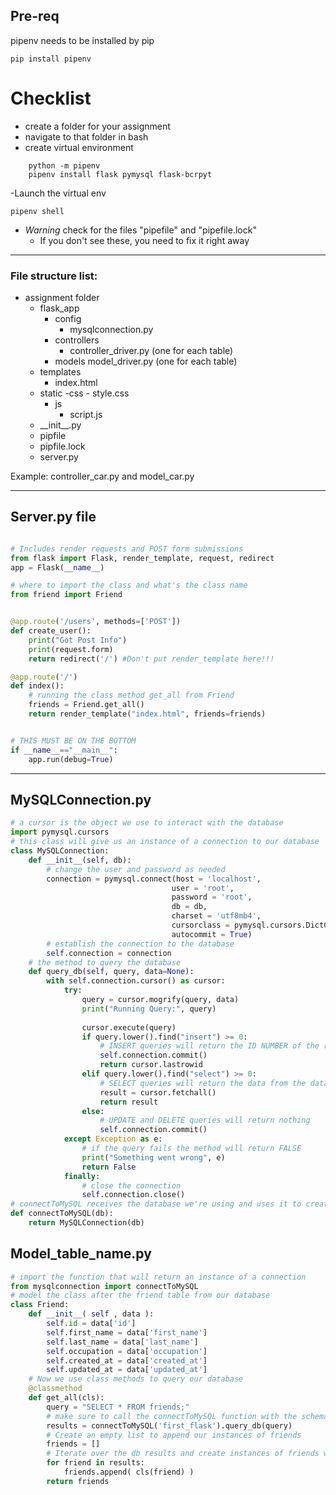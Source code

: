 ## Pre-req
pipenv needs to be installed by pip
```
pip install pipenv
```
# Checklist
- create a folder for your assignment
- navigate to that folder in bash
- create virtual environment
```
    python -m pipenv 
    pipenv install flask pymysql flask-bcrpyt
```
-Launch the virtual env
```
pipenv shell
```
- _Warning_ check for the files "pipefile" and "pipefile.lock"
    - If you don't see these, you need to fix it right away

************************************************************

### File structure list:

- assignment folder
     - flask_app
        - config
            - mysqlconnection.py
        - controllers
            - controller_driver.py (one for each table)
        - models 
            model_driver.py (one for each table)
    - templates
        - index.html
    - static
        -css
            - style.css
        - js
            - script.js
    - \_\_init__.py
    - pipfile
    - pipfile.lock
    - server.py
    

Example:  controller_car.py and model_car.py
*******************************
## Server.py file

```py

# Includes render requests and POST form submissions
from flask import Flask, render_template, request, redirect
app = Flask(__name__)  

# where to import the class and what's the class name
from friend import Friend


@app.route('/users', methods=['POST'])
def create_user():
    print("Got Post Info")
    print(request.form)
    return redirect('/') #Don't put render_template here!!!

@app.route('/')          
def index():
    # running the class method get_all from Friend
    friends = Friend.get_all()
    return render_template("index.html", friends=friends) 


# THIS MUST BE ON THE BOTTOM
if __name__=="__main__": 
    app.run(debug=True)   
```
***********************************************
## MySQLConnection.py

```py
# a cursor is the object we use to interact with the database
import pymysql.cursors
# this class will give us an instance of a connection to our database
class MySQLConnection:
    def __init__(self, db):
        # change the user and password as needed
        connection = pymysql.connect(host = 'localhost',
                                    user = 'root', 
                                    password = 'root', 
                                    db = db,
                                    charset = 'utf8mb4',
                                    cursorclass = pymysql.cursors.DictCursor,
                                    autocommit = True)
        # establish the connection to the database
        self.connection = connection
    # the method to query the database
    def query_db(self, query, data=None):
        with self.connection.cursor() as cursor:
            try:
                query = cursor.mogrify(query, data)
                print("Running Query:", query)
     
                cursor.execute(query)
                if query.lower().find("insert") >= 0:
                    # INSERT queries will return the ID NUMBER of the row inserted
                    self.connection.commit()
                    return cursor.lastrowid
                elif query.lower().find("select") >= 0:
                    # SELECT queries will return the data from the database as a LIST OF DICTIONARIES
                    result = cursor.fetchall()
                    return result
                else:
                    # UPDATE and DELETE queries will return nothing
                    self.connection.commit()
            except Exception as e:
                # if the query fails the method will return FALSE
                print("Something went wrong", e)
                return False
            finally:
                # close the connection
                self.connection.close() 
# connectToMySQL receives the database we're using and uses it to create an instance of MySQLConnection
def connectToMySQL(db):
    return MySQLConnection(db)
```

## Model_table_name.py

```py
# import the function that will return an instance of a connection
from mysqlconnection import connectToMySQL
# model the class after the friend table from our database
class Friend:
    def __init__( self , data ):
        self.id = data['id']
        self.first_name = data['first_name']
        self.last_name = data['last_name']
        self.occupation = data['occupation']
        self.created_at = data['created_at']
        self.updated_at = data['updated_at']
    # Now we use class methods to query our database
    @classmethod
    def get_all(cls):
        query = "SELECT * FROM friends;"
        # make sure to call the connectToMySQL function with the schema you are targeting.
        results = connectToMySQL('first_flask').query_db(query)
        # Create an empty list to append our instances of friends
        friends = []
        # Iterate over the db results and create instances of friends with cls.
        for friend in results:
            friends.append( cls(friend) )
        return friends
```